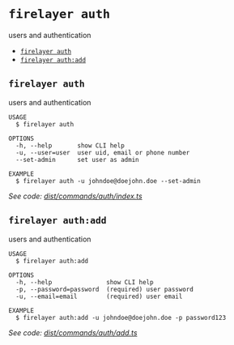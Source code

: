`firelayer auth`
================

users and authentication

* [`firelayer auth`](#firelayer-auth)
* [`firelayer auth:add`](#firelayer-authadd)

## `firelayer auth`

users and authentication

```
USAGE
  $ firelayer auth

OPTIONS
  -h, --help       show CLI help
  -u, --user=user  user uid, email or phone number
  --set-admin      set user as admin

EXAMPLE
  $ firelayer auth -u johndoe@doejohn.doe --set-admin
```

_See code: [dist/commands/auth/index.ts](https://github.com/firelayer/firelayer/blob/v1.0.0-alpha.21/dist/commands/auth/index.ts)_

## `firelayer auth:add`

users and authentication

```
USAGE
  $ firelayer auth:add

OPTIONS
  -h, --help               show CLI help
  -p, --password=password  (required) user password
  -u, --email=email        (required) user email

EXAMPLE
  $ firelayer auth:add -u johndoe@doejohn.doe -p password123
```

_See code: [dist/commands/auth/add.ts](https://github.com/firelayer/firelayer/blob/v1.0.0-alpha.21/dist/commands/auth/add.ts)_

